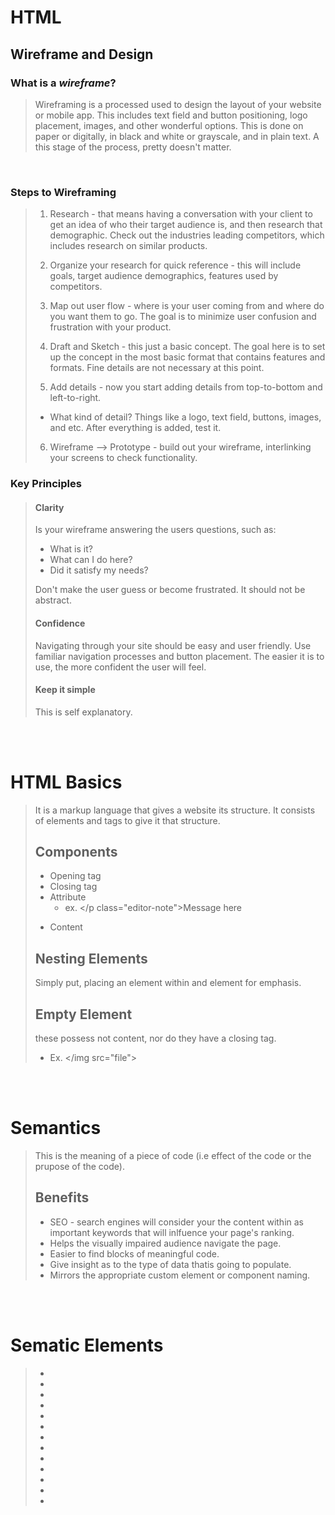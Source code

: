 # HTML

## Wireframe and Design

### What is a *wireframe*?

> Wireframing is a processed used to design the layout of your website or mobile app. This includes text field and button positioning, logo placement, images, and other wonderful options. This is done on paper or digitally, in black and white or grayscale, and in plain text. A this stage of the process, pretty doesn't matter.

<br/>

### Steps to Wireframing

> 1. Research - that means having a conversation with your client to get an idea of who their target audience is, and then research that demographic. Check out the industries leading competitors, which includes research on similar products.
>
> 2. Organize your research for quick reference - this will include goals, target audience demographics, features used by competitors.
>
> 3. Map out user flow - where is your user coming from and where do you want them to go. The goal is to minimize user confusion and frustration with your product.
>
> 4. Draft and Sketch - this just a basic concept. The goal here is to set up the concept in the most basic format that contains features and formats. Fine details are not necessary at this point.
>
> 5. Add details - now you start adding details from top-to-bottom and left-to-right.
>
>   - What kind of detail? Things like a logo, text field, buttons, images, and etc. After everything is added, test it.
>
> 6. Wireframe --> Prototype - build out your wireframe, interlinking your screens to check functionality.

### Key Principles

> #### Clarity
>
> Is your wireframe answering the users questions, such as:
> - What is it?
> - What can I do here?
> - Did it satisfy my needs?
>
> Don't make the user guess or become frustrated. It should not be abstract.
>
> #### Confidence
>
> Navigating through your site should be easy and user friendly. Use familiar navigation processes and button placement. The easier it is to use, the more confident the user will feel. 
>
> #### Keep it simple
>
> This is self explanatory.

<br/><br/>
# HTML Basics

> It is a markup language that gives a website its structure. It consists of elements and tags to give it that structure.
>
> ## Components
>
> - Opening tag
> - Closing tag
> - Attribute
>   - ex. </p class="editor-note">Message here</p>
> - Content
>
> ## Nesting Elements
>
>Simply put, placing an element within and element for emphasis.
>
> ## Empty Element
>
>these possess not content, nor do they have a closing tag.
>   - Ex. </img src="file">
>
<br/><br/>

# Semantics

>This is the meaning of a piece of code (i.e effect of the code or the prupose of the code).
>
> ## Benefits
>
> - SEO - search engines will consider your the content within as important keywords that will inlfuence your page's ranking.
> - Helps the visually impaired audience navigate the page.
> - Easier to find blocks of meaningful code.
> - Give insight as to the type of data thatis going to populate.
> - Mirrors the appropriate custom element or component naming.
>
<br/><br/>

# Sematic Elements
>
> - </article>
> - </aside>
> - </details>
> - </figcaption>
> - </figure>
> - </footer>
> - </header>
> - </main>
> - </mark>
> - </nav>
> - </section>
> - </summary>
> - </time>
